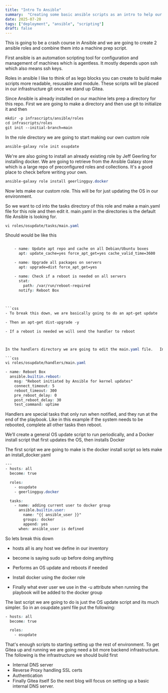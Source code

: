 ```yaml
---
title: "Intro To Ansible"
summary:  "Creating some basic ansible scripts as an intro to help our deloyment"
date: 2025-07-20
tags: ["deployment", "ansible", "scripting"]
draft: false
---
```



This is going to be a crash course in Ansible and we are going to create 2 ansible roles and combine them into a machine prep script.

First ansible is an automation scripting tool for configuration and management of machines which is agentless.  It mostly depends upon ssh which also means ssh keys. 

Roles in ansible I like to think of as lego blocks you can create to build make scripts more readable, resusable and module.  These scripts will be placed in our infrastructure git once we stand up Gitea.  


Since Ansible is already installed on our machine lets prep a directory for this repo.  First we are going to make a directory and then use git to initialize it and then 

```css
mkdir -p infrascripts/ansible/roles
cd infrascripts/roles
git init --initial-branch=main
```

In the role directory we are going to start making our own custom role

```css
ansible-galaxy role init osupdate

```

We're are also going to install an already existing role by Jeff Geerling for installing docker.  We are going to retrieve from the Ansible Galaxy store which is a large repo of preconfigured roles and collections.  It's a good place to check before writing your own.  

```css
ansible-galaxy role install geerlingguy.docker
```

Now lets make our custom role.  This will be for just updating the OS in our environment.  

So we want to cd into the tasks directory of this role and make a main.yaml file for this role and then edit it.   main.yaml in the directories is the default file Ansible is looking for.  
```css
vi roles/osupdate/tasks/main.yaml

```

Should would be like this

```css

    - name: Update apt repo and cache on all Debian/Ubuntu boxes
      apt: update_cache=yes force_apt_get=yes cache_valid_time=3600

    - name: Upgrade all packages on servers
      apt: upgrade=dist force_apt_get=yes

    - name: Check if a reboot is needed on all servers
      stat:
        path: /var/run/reboot-required
      notify: Reboot Box

    
     
```css
- To break this down, we are basically going to do an apt-get update

- Then an apt-get dist-upgrade -y

- If a reboot is needed we will send the handler to reboot



In the handlers directory we are going to edit the main.yaml file.   In Ansible you can send tasks to handlers.  That's what the notify file call says.  

```css
vi roles/osupdate/handlers/main.yaml
```

```css
- name: Reboot Box
  ansible.builtin.reboot:
    msg: "Reboot initiated by Ansible for kernel updates"
    connect_timeout: 5
    reboot_timeout: 300
    pre_reboot_delay: 0
    post_reboot_delay: 30
    test_command: uptime
```

Handlers are special tasks that only run when notified, and they run at the end of the playbook.  Like in this example if the system needs to be rebooted, complete all other tasks then reboot.  

We’ll create a general OS update script to run periodically, and a Docker install script that first updates the OS, then installs Docker

The first script we are going to make is the docker install script so lets make an install_docker.yaml

```css
---
- hosts: all
  become: true

  roles:
    - osupdate
    - geerlingguy.docker

  tasks:
    - name: adding current user to docker group
      ansible.builtin.user:
        name: "{{ ansible_user }}"
        groups: docker
        append: yes
      when: ansible_user is defined
```

So lets break this down
  -  hosts all is any host we define in our inventory
  - become is saying sudo up before doing anything

-  Performs an OS update and reboots if needed
- Install docker using the docker role
- Finally what ever user we use in the -u attribute when running the playbook will be added to the docker group 

The last script we are going to do is just the OS update script and its much simpler.  So in an osupdate.yaml file put the following:

```css
- hosts: all
  become: true

  roles:
    - osupdate
```

That's enough scripts to starting setting up the rest of environment.  To get Gitea up and running we are going need a bit more backend infrastructure.  The following is the infrastructure we should build first

- Internal DNS server
- Reverse Proxy handling SSL certs
- Authentication
- Finally Gitea itself
So the next blog will focus on setting up a basic internal DNS server.
